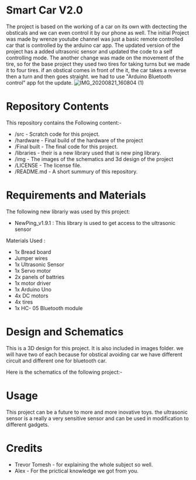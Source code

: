 # Smart Car V2.0 
The project is based on the working of a car on its own with dectecting the obsticals and we can even control it by our phone as well. The initial Project was made by wrenze youtube channel was just a basic remote controlled car that is controlled by the arduino car app. The updated version of the project has a added ultrasonic sensor and updated the code to a self controlling mode. The another change was made on the movement of the tire, so for the base project they used two tires for taking turns but we made it to four tires. if an obstical comes in front of the it, the car takes a reverse then a turn and then goes straight. we had to use "Arduino Bluetooth control" app fot the update.
![IMG_20200821_160804 (1)](https://user-images.githubusercontent.com/68714309/90939682-9bcc2380-e3c9-11ea-82d1-03632ffd443b.jpg)


# Repository Contents

This repository contains the Following content:- 
* /src - Scratch code for this project.
* /hardware - Final build of the hardware of the project 
* /Final built - The final code for this project.
* /libraries - their is a new library used that is new ping library.
* /img - The images of the schematics and 3d design of the project 
* /LICENSE - The license file. 
* /README.md - A short summury of this repository.

# Requirements and Materials 
The following new librariy was used by this project:

* NewPing_v1.9.1 : This library is used to get access to the ultrasonic sensor

Materials Used :
  * 1x Bread board 
  * Jumper wires 
  * 1x Ultrasonic Sensor 
  * 1x Servo motor
  * 2x panels of battries 
  * 1x motor driver 
  * 1x Arduino Uno
  * 4x DC motors 
  * 4x tires 
  * 1x HC- 05 Bluetooth module 
  
  # Design and Schematics
  This is a 3D design for this project. It is also included in images folder.
  we will have two of each because for obstical avoiding car we have different circuit and different one for bluetooth car.
  
  Here is the schematics of the following project:-  
  
  # Usage 
  This project can be a future to more and more inovative toys. the ultrasonic sensor is a really a very sensitive sensor and can be used in modification to different gadgets.
  
  # Credits 
  
 * Trevor Tomesh - for explaining the whole subject so well.
 * Alex - For the prictical knowledge we got from you.
